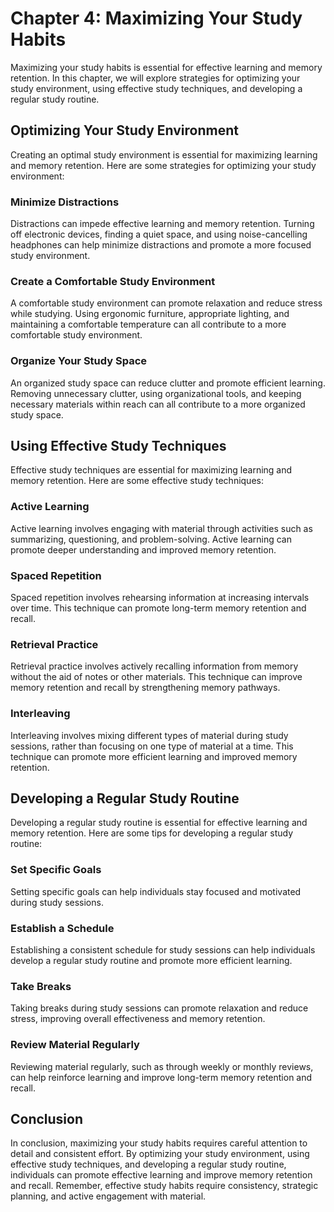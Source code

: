 Chapter 4: Maximizing Your Study Habits
=======================================

Maximizing your study habits is essential for effective learning and memory retention. In this chapter, we will explore strategies for optimizing your study environment, using effective study techniques, and developing a regular study routine.

Optimizing Your Study Environment
---------------------------------

Creating an optimal study environment is essential for maximizing learning and memory retention. Here are some strategies for optimizing your study environment:

### Minimize Distractions

Distractions can impede effective learning and memory retention. Turning off electronic devices, finding a quiet space, and using noise-cancelling headphones can help minimize distractions and promote a more focused study environment.

### Create a Comfortable Study Environment

A comfortable study environment can promote relaxation and reduce stress while studying. Using ergonomic furniture, appropriate lighting, and maintaining a comfortable temperature can all contribute to a more comfortable study environment.

### Organize Your Study Space

An organized study space can reduce clutter and promote efficient learning. Removing unnecessary clutter, using organizational tools, and keeping necessary materials within reach can all contribute to a more organized study space.

Using Effective Study Techniques
--------------------------------

Effective study techniques are essential for maximizing learning and memory retention. Here are some effective study techniques:

### Active Learning

Active learning involves engaging with material through activities such as summarizing, questioning, and problem-solving. Active learning can promote deeper understanding and improved memory retention.

### Spaced Repetition

Spaced repetition involves rehearsing information at increasing intervals over time. This technique can promote long-term memory retention and recall.

### Retrieval Practice

Retrieval practice involves actively recalling information from memory without the aid of notes or other materials. This technique can improve memory retention and recall by strengthening memory pathways.

### Interleaving

Interleaving involves mixing different types of material during study sessions, rather than focusing on one type of material at a time. This technique can promote more efficient learning and improved memory retention.

Developing a Regular Study Routine
----------------------------------

Developing a regular study routine is essential for effective learning and memory retention. Here are some tips for developing a regular study routine:

### Set Specific Goals

Setting specific goals can help individuals stay focused and motivated during study sessions.

### Establish a Schedule

Establishing a consistent schedule for study sessions can help individuals develop a regular study routine and promote more efficient learning.

### Take Breaks

Taking breaks during study sessions can promote relaxation and reduce stress, improving overall effectiveness and memory retention.

### Review Material Regularly

Reviewing material regularly, such as through weekly or monthly reviews, can help reinforce learning and improve long-term memory retention and recall.

Conclusion
----------

In conclusion, maximizing your study habits requires careful attention to detail and consistent effort. By optimizing your study environment, using effective study techniques, and developing a regular study routine, individuals can promote effective learning and improve memory retention and recall. Remember, effective study habits require consistency, strategic planning, and active engagement with material.
